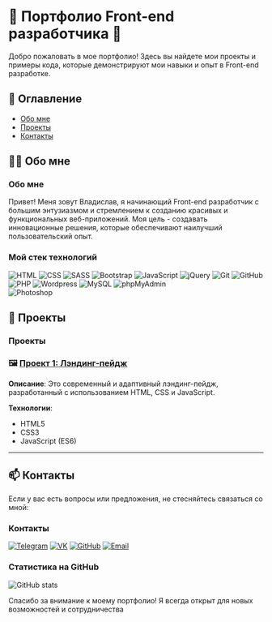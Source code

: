 # 🌟 Портфолио Front-end разработчика 🌟

Добро пожаловать в мое портфолио! Здесь вы найдете мои проекты и примеры кода, которые демонстрируют мои навыки и опыт в Front-end разработке.

## 📖 Оглавление

- [Обо мне](#обо-мне)
- [Проекты](#проекты)
- [Контакты](#контакты)

## 👨‍💻 Обо мне
### Обо мне
Привет! Меня зовут Владислав, я начинающий Front-end разработчик с большим энтузиазмом и стремлением к созданию красивых и функциональных веб-приложений. Моя цель - создавать инновационные решения, которые обеспечивают наилучший пользовательский опыт.

### Мой стек технологий
![HTML](https://img.shields.io/badge/-HTML-333?style=for-the-badge&logo=html5)
![CSS](https://img.shields.io/badge/-CSS-333?style=for-the-badge&logo=css3&logoColor=blue)
![SASS](https://img.shields.io/badge/-SASS-333?style=for-the-badge&logo=SASS)
![Bootstrap](https://img.shields.io/badge/-Bootstrap-333?style=for-the-badge&logo=Bootstrap)
![JavaScript](https://img.shields.io/badge/-JavaScript-333?style=for-the-badge&logo=javascript)
![jQuery](https://img.shields.io/badge/-jQuery-333?style=for-the-badge&logo=jQuery&logoColor=blue)
![Git](https://img.shields.io/badge/-Git-333?style=for-the-badge&logo=Git)
![GitHub](https://img.shields.io/badge/-GitHub-333?style=for-the-badge&logo=GitHub)
![PHP](https://img.shields.io/badge/-PHP-333?style=for-the-badge&logo=PHP)
![Wordpress](https://img.shields.io/badge/-Wordpress-333?style=for-the-badge&logo=Wordpress&logoColor=blue)
![MySQL](https://img.shields.io/badge/-MySQL-333?style=for-the-badge)
![phpMyAdmin](https://img.shields.io/badge/-phpMyAdmin-333?style=for-the-badge)  
![Photoshop](https://img.shields.io/badge/-Photoshop-333?style=for-the-badge&logo=Photoshop)


## 🚀 Проекты
### Проекты
### 🖼️ [Проект 1: Лэндинг-пейдж](https://github.com/vlad-ryad/-course_work)

**Описание**: Это современный и адаптивный лэндинг-пейдж, разработанный с использованием HTML, CSS и JavaScript.

**Технологии**:
- HTML5
- CSS3
- JavaScript (ES6)


---

## 📫 Контакты

Если у вас есть вопросы или предложения, не стесняйтесь связаться со мной:
### Контакты

[![Telegram](https://img.shields.io/badge/-Telegram-333?style=for-the-badge&logo=telegram&logoColor=27A0D9)](https://t.me/qqqwerty9)
[![VK](https://img.shields.io/badge/-VK-333?style=for-the-badge&logo=Vk&logoColor=27A0D9)](https://vk.com/youngvlados)
[![GitHub](https://img.shields.io/badge/-GitHub-333?style=for-the-badge&logo=GitHub&logoColor=fff)](https://github.com/vlad-ryad)
[![Email](https://img.shields.io/badge/-Email-333?style=for-the-badge&logo=gmail&logoColor=white)](mailto:work.ryadinsky@gmail.com)

### Статистика на GitHub
![GitHub stats](https://github-readme-stats.vercel.app/api?username=vlad-ryad&show_icons=true&hide=prs,issues,contribs&theme=dark)

Спасибо за внимание к моему портфолио! Я всегда открыт для новых возможностей и сотрудничества
